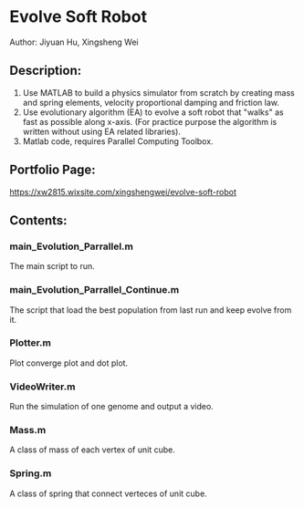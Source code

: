 # Evolve Soft Robot
Author: Jiyuan Hu, Xingsheng Wei
## Description:
1. Use MATLAB to build a physics simulator from scratch by creating mass and spring elements, velocity proportional damping and friction law.
2. Use evolutionary algorithm (EA) to evolve a soft robot that "walks" as fast as possible along x-axis. (For practice purpose the algorithm is written without using EA related libraries).
3. Matlab code, requires Parallel Computing Toolbox.
## Portfolio Page:
https://xw2815.wixsite.com/xingshengwei/evolve-soft-robot
## Contents:
### main_Evolution_Parrallel.m
The main script to run.
### main_Evolution_Parrallel_Continue.m
The script that load the best population from last run and keep evolve from it.
### Plotter.m
Plot converge plot and dot plot.
### VideoWriter.m
Run the simulation of one genome and output a video.
### Mass.m
A class of mass of each vertex of unit cube.
### Spring.m
A class of spring that connect verteces of unit cube.
